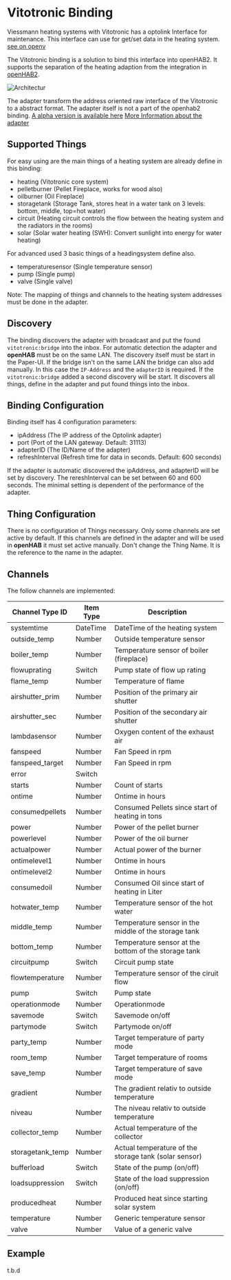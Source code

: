 # Vitotronic Binding

Viessmann heating systems with Vitotronic has a optolink Interface for maintenance.
This interface can use for get/set data in the heating system. [see on openv](http://openv.wikispaces.com)

The Vitotronic binding is a solution to bind this interface into openHAB2.
It supports the separation of the heating adaption from the integration in [openHAB2](http://www.openhab.org/).

![Architectur](doc/architecture_vitotronic.jpg)

The adapter transform the address oriented raw interface of the Vitotronic to a abstract format.
The adapter itself is not a part of the openhab2 binding.
[A alpha version is available here](https://github.com/steand/optolink)
[More Information about the adapter](https://github.com/steand/optolink/wiki)   

## Supported Things

For easy using are the main things of a heating system are already define in this binding:

*   heating (Vitotronic core system)
*   pelletburner (Pellet Fireplace, works for wood also)
*   oilburner (Oil Fireplace)
*   storagetank (Storage Tank, stores heat in a water tank on 3 levels: bottom, middle, top=hot water)
*   circuit (Heating circuit controls the flow between the heating system and the radiators in the rooms)
*   solar (Solar water heating (SWH): Convert sunlight into energy for water heating)

For advanced used 3 basic things of a headingsystem define also.

*   temperaturesensor (Single temperature sensor)
*   pump (Single pump)
*   valve (Single valve)

Note: The mapping of things and channels to the heating system addresses must be done in the adapter.

## Discovery

The binding discovers the adapter with broadcast and put the found `vitotronic:bridge` into the inbox. For automatic detection the adapter and **openHAB** must be on the same LAN. The discovery itself must be start in the Paper-UI.
If the bridge isn't on the same LAN the bridge can also add manually. In this case the `IP-Address` and the `adapterID` is required.
Íf the `vitotronic:bridge` added a second discovery will be start. It discovers all things, define in the adapter and put found things into the inbox.

## Binding Configuration

Binding itself has 4 configuration parameters:   

*   ipAddress (The IP address of the Optolink adapter)
*   port (Port of the LAN gateway. Default: 31113)
*   adapterID (The ID/Name of the adapter)
*   refreshInterval (Refresh time for data in seconds. Default: 600 seconds)

If the adapter is automatic discovered the ipAddress, and adapterID will be set by discovery.
The rereshInterval can be set between 60 and 600 seconds. The minimal setting is dependent of the performance of the adapter.



## Thing Configuration

There is no configuration of Things necessary. Only some channels are set active by default. If this channels are defined in the adapter and will be used in **openHAB**  it must set active manually.
Don't change the Thing Name. It is the reference to the name in the adapter.  

## Channels

The follow channels are implemented:   

| Channel Type ID  | Item Type | Description                                           |
|------------------|-----------|-------------------------------------------------------|
| systemtime       | DateTime  | DateTime of the heating system                        |
| outside_temp     | Number    | Outside temperature sensor                            |
| boiler_temp      | Number    | Temperature sensor of boiler (fireplace)              |
| flowuprating     | Switch    | Pump state of flow up rating                          |
| flame_temp       | Number    | Temperature of flame                                  |
| airshutter_prim  | Number    | Position of the primary air shutter                   |
| airshutter_sec   | Number    | Position of the secondary air shutter                 |
| lambdasensor     | Number    | Oxygen content of the exhaust air                     |
| fanspeed         | Number    | Fan Speed in rpm                                      |
| fanspeed_target  | Number    | Fan Speed in rpm                                      |
| error            | Switch    |                                                       |
| starts           | Number    | Count of starts                                       |
| ontime           | Number    | Ontime in hours                                       |
| consumedpellets  | Number    | Consumed Pellets since start of heating in tons       |
| power            | Number    | Power of the pellet burner                            |
| powerlevel       | Number    | Power of the oil burner                               |
| actualpower      | Number    | Actual power of the burner                            |
| ontimelevel1     | Number    | Ontime in hours                                       |
| ontimelevel2     | Number    | Ontime in hours                                       |
| consumedoil      | Number    | Consumed Oil since start of heating in Liter          |
| hotwater_temp    | Number    | Temperature sensor of the hot water                   |
| middle_temp      | Number    | Temperature sensor in the middle of the storage tank  |
| bottom_temp      | Number    | Temperature sensor at the bottom of the storage tank  |
| circuitpump      | Switch    | Circuit pump state                                    |
| flowtemperature  | Number    | Temperature sensor of the ciruit flow                 |
| pump             | Switch    | Pump state                                            |
| operationmode    | Number    | Operationmode                                         |
| savemode         | Switch    | Savemode on/off                                       |
| partymode        | Switch    | Partymode on/off                                      |
| party_temp       | Number    | Target temperature of party mode                      |
| room_temp        | Number    | Target temperature of rooms                           |
| save_temp        | Number    | Target temperature of save mode                       |
| gradient         | Number    | The gradient relativ to outside temperature           |
| niveau           | Number    | The niveau relativ to outside temperature             |
| collector_temp   | Number    | Actual temperature of the collector                   |
| storagetank_temp | Number    | Actual temperature of the storage tank (solar sensor) |
| bufferload       | Switch    | State of the pump (on/off)                            |
| loadsuppression  | Switch    | State of the load suppression (on/off)                |
| producedheat     | Number    | Produced heat since starting solar system             |
| temperature      | Number    | Generic temperature sensor                            |
| valve            | Number    | Value of a generic valve                              |

## Example

t.b.d
